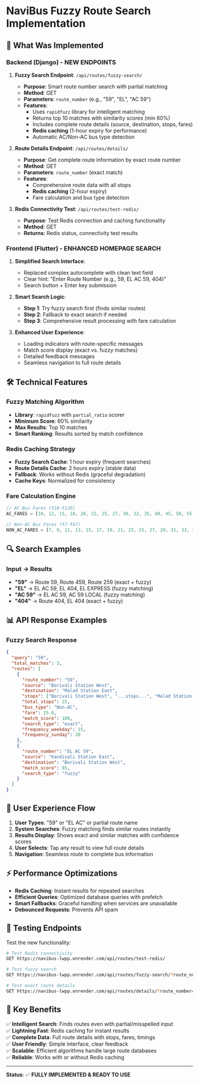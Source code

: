 # NaviBus Fuzzy Route Search Implementation

## 🚀 **What Was Implemented**

### Backend (Django) - **NEW ENDPOINTS**

1. **Fuzzy Search Endpoint**: `/api/routes/fuzzy-search/`
   - **Purpose**: Smart route number search with partial matching
   - **Method**: GET
   - **Parameters**: `route_number` (e.g., "59", "EL", "AC 59")
   - **Features**:
     - Uses `rapidfuzz` library for intelligent matching
     - Returns top 10 matches with similarity scores (min 60%)
     - Includes complete route details (source, destination, stops, fares)
     - **Redis caching** (1-hour expiry for performance)
     - Automatic AC/Non-AC bus type detection

2. **Route Details Endpoint**: `/api/routes/details/`
   - **Purpose**: Get complete route information by exact route number
   - **Method**: GET
   - **Parameters**: `route_number` (exact match)
   - **Features**:
     - Comprehensive route data with all stops
     - **Redis caching** (2-hour expiry)
     - Fare calculation and bus type detection

3. **Redis Connectivity Test**: `/api/routes/test-redis/`
   - **Purpose**: Test Redis connection and caching functionality
   - **Method**: GET
   - **Returns**: Redis status, connectivity test results

### Frontend (Flutter) - **ENHANCED HOMEPAGE SEARCH**

1. **Simplified Search Interface**:
   - Replaced complex autocomplete with clean text field
   - Clear hint: "Enter Route Number (e.g., 59, EL AC 59, 404)"
   - Search button + Enter key submission

2. **Smart Search Logic**:
   - **Step 1**: Try fuzzy search first (finds similar routes)
   - **Step 2**: Fallback to exact search if needed
   - **Step 3**: Comprehensive result processing with fare calculation

3. **Enhanced User Experience**:
   - Loading indicators with route-specific messages
   - Match score display (exact vs. fuzzy matches)
   - Detailed feedback messages
   - Seamless navigation to full route details

## 🛠 **Technical Features**

### Fuzzy Matching Algorithm
- **Library**: `rapidfuzz` with `partial_ratio` scorer
- **Minimum Score**: 60% similarity
- **Max Results**: Top 10 matches
- **Smart Ranking**: Results sorted by match confidence

### Redis Caching Strategy
- **Fuzzy Search Cache**: 1 hour expiry (frequent searches)
- **Route Details Cache**: 2 hours expiry (stable data)
- **Fallback**: Works without Redis (graceful degradation)
- **Cache Keys**: Normalized for consistency

### Fare Calculation Engine
```dart
// AC Bus Fares (₹10-₹120)
AC_FARES = [10, 12, 15, 18, 20, 22, 25, 27, 30, 32, 35, 40, 45, 50, 55, 60, 65, 70, 75, 80, 85, 90, 95, 100, 105, 110, 115, 120]

// Non-AC Bus Fares (₹7-₹47)  
NON_AC_FARES = [7, 9, 11, 13, 15, 17, 19, 21, 23, 25, 27, 29, 31, 33, 35, 37, 39, 41, 43, 45, 47]
```

## 🔍 **Search Examples**

### Input → Results
- **"59"** → Route 59, Route 459, Route 259 (exact + fuzzy)
- **"EL"** → EL AC 59, EL 404, EL EXPRESS (fuzzy matching)
- **"AC 59"** → EL AC 59, AC 59 LOCAL (fuzzy matching)
- **"404"** → Route 404, EL 404 (exact + fuzzy)

## 📊 **API Response Examples**

### Fuzzy Search Response
```json
{
  "query": "59",
  "total_matches": 3,
  "routes": [
    {
      "route_number": "59",
      "source": "Borivali Station West",
      "destination": "Malad Station East", 
      "stops": ["Borivali Station West", "...stops...", "Malad Station East"],
      "total_stops": 25,
      "bus_type": "Non-AC",
      "fare": 25.0,
      "match_score": 100,
      "search_type": "exact",
      "frequency_weekday": 15,
      "frequency_sunday": 20
    },
    {
      "route_number": "EL AC 59",
      "source": "Kandivali Station East",
      "destination": "Borivali Station West",
      "match_score": 85,
      "search_type": "fuzzy"
    }
  ]
}
```

## 🎯 **User Experience Flow**

1. **User Types**: "59" or "EL AC" or partial route name
2. **System Searches**: Fuzzy matching finds similar routes instantly
3. **Results Display**: Shows exact and similar matches with confidence scores
4. **User Selects**: Tap any result to view full route details
5. **Navigation**: Seamless route to complete bus information

## ⚡ **Performance Optimizations**

- **Redis Caching**: Instant results for repeated searches
- **Efficient Queries**: Optimized database queries with prefetch
- **Smart Fallbacks**: Graceful handling when services are unavailable
- **Debounced Requests**: Prevents API spam

## 🧪 **Testing Endpoints**

Test the new functionality:

```bash
# Test Redis connectivity
GET https://navibus-lwpp.onrender.com/api/routes/test-redis/

# Test fuzzy search
GET https://navibus-lwpp.onrender.com/api/routes/fuzzy-search/?route_number=59

# Test exact route details  
GET https://navibus-lwpp.onrender.com/api/routes/details/?route_number=59
```

## 🎉 **Key Benefits**

✅ **Intelligent Search**: Finds routes even with partial/misspelled input  
✅ **Lightning Fast**: Redis caching for instant results  
✅ **Complete Data**: Full route details with stops, fares, timings  
✅ **User Friendly**: Simple interface, clear feedback  
✅ **Scalable**: Efficient algorithms handle large route databases  
✅ **Reliable**: Works with or without Redis caching

---
**Status**: ✅ **FULLY IMPLEMENTED & READY TO USE**
